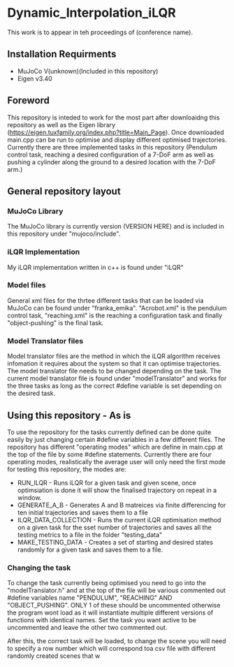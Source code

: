 # Dynamic_Interpolation_iLQR
This work is to appear in teh proceedings of (conference name).

## Installation Requirments
- MuJoCo V(unknown)(Included in this repository)
- Eigen v3.40

## Foreword
This repository is inteded to work for the most part after downloaidng this repository as well as the Eigen library (https://eigen.tuxfamily.org/index.php?title=Main_Page). Once downloaded main.cpp can be run to optimise and display different optimised trajectories. Currently there are three implemented tasks in this repository (Pendulum control task, reaching a desired configuration of a 7-DoF arm as well as pushing a cylinder along the ground to a desired location with the 7-DoF arm.)

## General repository layout
### MuJoCo Library
The MuJoCo library is currently version (VERSION HERE) and is included in this repository under "mujoco/include". 

### iLQR Implementation
My iLQR implementation written in c++ is found under "iLQR"

### Model files
General xml files for the thrtee different tasks that can be loaded via MuJoCo can be found under "franka_emika". "Acrobot.xml" is the pendulum control task, "reaching.xml" is the reaching a configuration task and finally "object-pushing" is the final task.

### Model Translator files
Model translator files are the method in which the iLQR algorithm receives infomation it requires about the system so that it can optimise trajectories. The model translator file needs to be changed depending on the task. The current model translator file is found under "modelTranslator" and works for the three tasks as long as the correct #define variable is set depending on the desired task.

## Using this repository - As is
To use the repository for the tasks currently defined can be done quite easily by just changing certain #define variables in a few different files. The repository has different "operating modes" which are define in main.cpp at the top of the file by some #define statements. Currently there are four operating modes, realistically the average user will only need the first mode for testing this repository, the modes are:
-   RUN_ILQR - Runs iLQR for a given task and given scene, once optimsiation is done it will show the finalised trajectory on repeat in a window.
-   GENERATE_A_B - Generates A and B matreices via finite differencing for ten initial trajectories and saves them to a file
-   ILQR_DATA_COLLECTION - Runs the current iLQR optimisation method on a given task for the sset number of trajectories and saves all the testing metrics to a file in the folder "testing_data"
-   MAKE_TESTING_DATA - Creates a set of starting and desired states randomly for a given task and saves them to a file.

### Changing the task
To change the task currently being optimised you need to go into the "modelTranslator.h" and at the top of the file will be various commented out #define variables name "PENDULUM", "REACHING" AND "OBJECT_PUSHING". ONLY 1 of these should be uncommented otherwise the program wont load as it will instantiate multiple different versions of functions with identical names. Set the task you want active to be uncommented and leave the other two commented out.

After this, the correct task will be loaded, to change the scene you will need to specify a row number which will correspond toa  csv file with different randomly created scenes that w

